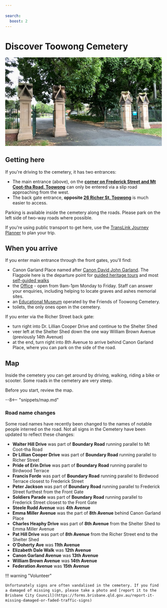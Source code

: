 ```yaml
---

search:
  boost: 2  
---
```


#  Discover Toowong Cemetery

![Toowong Cemetery Main Entrance](../assets/main-entrance.jpg)

## Getting here

If you're driving to the cemetery, it has two entrances:

- The main entrance (above), on the **[corner on Frederick Street and Mt Coot-tha Road, Toowong](https://www.google.com/maps/place/Toowong+Cemetery/@-27.4772749,152.9818283,17z/data=!3m1!4b1!4m5!3m4!1s0x6b9150c2f0f2e23f:0xf02a35bd720a310!8m2!3d-27.4772714!4d152.9839608)** can only be entered via a slip road approaching from the west.
- The back gate entrance, **opposite [26 Richer St, Toowong](https://www.google.com/maps/place/25+Richer+St,+Toowong+QLD+4066/@-27.4737507,152.9767263,17z/data=!3m1!4b1!4m5!3m4!1s0x6b9150dd31b12cc5:0xc3a1deb2fe09484!8m2!3d-27.4737555!4d152.978915)** is much easier to access. 

Parking is available inside the cemetery along the roads. Please park on the left side of two-way roads where possible.

If you're using public transport to get here, use the [TransLink Journey Planner](https://jp.translink.com.au/plan-your-journey/journey-planner) to plan your trip.

## When you arrive

If you enter main entrance through the front gates, you'll find: 

- Canon Garland Place named after [Canon David John Garland](https://adb.anu.edu.au/biography/garland-david-john-6278). The Flagpole here is the departure point for [guided heritage tours](../guided-tours.md) and most [self-guided walks](../walks/index.md)
- the [Office](https://www.brisbane.qld.gov.au/community-and-safety/community-support/cemeteries/toowong-cemetery) - open from 9am-1pm Monday to Friday. Staff can answer your enquiries, including helping to locate graves and ashes memorial sites.
- an [Educational Museum](museum.md) operated by the Friends of Toowong Cemetery. 
- toilets, the only ones open in the cemetery.

If you enter via the Richer Street back gate:

- turn right into Dr. Lillian Cooper Drive and continue to the Shelter Shed 
- veer left at the Shelter Shed down the one way William Brown Avenue (previously 14th Avenue) 
- at the end, turn right into 8th Avenue to arrive behind Canon Garland Place, where you can park on the side of the road. 

 
## Map

Inside the cemetery you can get around by driving, walking, riding a bike or scooter. Some roads in the cemetery are very steep. 

Before you start, review the map.

--8<-- "snippets/map.md"

### Road name changes

Some road names have recently been changed to the names of notable people interred on the road. Not all signs in the Cemetery have been updated to reflect these changes: 

- **Walter Hill Drive** was part of **Boundary Road** running parallel to Mt Coot-tha Road
- **Dr Lillian Cooper Drive** was part of **Boundary Road** running parallel to Richer Street
- **Pride of Erin Drive** was part of **Boundary Road** running parallel to Birdwood Terrace
- **Francis Forde** was part of **Boundary Road** running parallel to Birdwood Terrace closest to Frederick Street
- **Peter Jackson** was part of **Boundary Road** running parallel to Frederick Street furthest from the Front Gate
- **Soldiers Parade** was part of **Boundary Road** running parallel to Frederick Street closest to the Front Gate
- **Steele Rudd Avenue** was **4th Avenue**
- **Emma Miller Avenue** was the part of **8th Avenue** behind Canon Garland Place
- **Charles Heaphy Drive** was part of **8th Avenue** from the Shelter Shed to Emma Miller Avenue 
- **Pat Hill Drive** was part of **8th Avenue** from the Richer Street end to the Shelter Shed
- **O'Doherty Ave** was **11th Avenue**
- **Elizabeth Dale Walk** was **12th Avenue**
- **Canon Garland Avenue** was **13th Avenue**
- **William Brown Avenue** was **14th Avenue**
- **Federation Avenue** was **15th Avenue**

<!--
- **1st Avenue** unchanged
- **2nd Avenue** unchanged
- **3rd Avenue** unchanged
-->

<!--
- **5th Avenue** unchanged
- **6th Avenue** unchanged
- **7th Avenue** unchanged
-->

<!--
- **9th Avenue** unchanged. 
- **10th Avenue** unchanged
-->

!!! warning "Volunteer"

    Unfortunately signs are often vandalised in the cemetery. If you find a damaged of missing sign, please take a photo and [report it to the Brisbane City Council](https://forms.brisbane.qld.gov.au/report-it-missing-damaged-or-faded-traffic-signs)


<!--
Points to note: 

- Some roads are one way but not marked on the map.
- There is a large difference in height between the main entrance and Birdwood Terrace which runs parallel to the edge of the cemetery. 
- Fifth Avenue is especially steep.
- Fourth Avenue is a dead end.
- Fifteenth Avenue is a dead end but one of the highlights of the cemetery.
- Some street names in the cemetery have recently changed. 
-->

<!-- Links -->

[cc-by]: https://creativecommons.org/licenses/by/4.0/  "Creative Commons Attribution 4.0 Licence"
